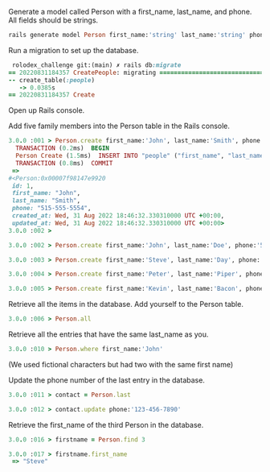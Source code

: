 Generate a model called Person with a first_name, last_name, and phone. All fields should be strings.
```ruby
rails generate model Person first_name:'string' last_name:'string' phone:'string'
```

Run a migration to set up the database.
```ruby
 rolodex_challenge git:(main) ✗ rails db:migrate
== 20220831184357 CreatePeople: migrating =====================================
-- create_table(:people)
   -> 0.0385s
== 20220831184357 Create
```
Open up Rails console.


Add five family members into the Person table in the Rails console.
```ruby
3.0.0 :001 > Person.create first_name:'John', last_name:'Smith', phone:'515-555-5554'
  TRANSACTION (0.2ms)  BEGIN
  Person Create (1.5ms)  INSERT INTO "people" ("first_name", "last_name", "phone", "created_at", "updated_at") VALUES ($1, $2, $3, $4, $5) RETURNING "id"  [["first_name", "John"], ["last_name", "Smith"], ["phone", "515-555-5554"], ["created_at", "2022-08-31 18:46:32.330310"], ["updated_at", "2022-08-31 18:46:32.330310"]]                                          
  TRANSACTION (0.8ms)  COMMIT                            
 =>                                 
#<Person:0x00007f98147e9920                                
 id: 1,                         
 first_name: "John",                  
 last_name: "Smith",                 
 phone: "515-555-5554",         
 created_at: Wed, 31 Aug 2022 18:46:32.330310000 UTC +00:00,                               
 updated_at: Wed, 31 Aug 2022 18:46:32.330310000 UTC +00:00>               
3.0.0 :002 > 

3.0.0 :002 > Person.create first_name:'John', last_name:'Doe', phone:'525-666-6767'

3.0.0 :003 > Person.create first_name:'Steve', last_name:'Day', phone:'217-321-5454'

3.0.0 :004 > Person.create first_name:'Peter', last_name:'Piper', phone:'424-545-6897'

3.0.0 :005 > Person.create first_name:'Kevin', last_name:'Bacon', phone:'321-543-6543'
```

Retrieve all the items in the database.
Add yourself to the Person table.
```ruby
3.0.0 :006 > Person.all
```

Retrieve all the entries that have the same last_name as you.
```ruby
3.0.0 :010 > Person.where first_name:'John'
```
(We used fictional characters but had two with the same first name)


Update the phone number of the last entry in the database.
```ruby
3.0.0 :011 > contact = Person.last

3.0.0 :012 > contact.update phone:'123-456-7890'
```
Retrieve the first_name of the third Person in the database.
```ruby
3.0.0 :016 > firstname = Person.find 3

3.0.0 :017 > firstname.first_name
 => "Steve" 
```